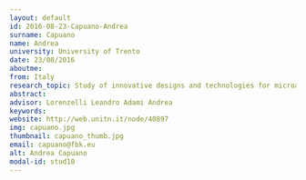 ```yaml
---
layout: default 
id: 2016-08-23-Capuano-Andrea
surname: Capuano
name: Andrea
university: University of Trento
date: 23/08/2016
aboutme: 
from: Italy
research_topic: Study of innovative designs and technologies for microanalytical systems
abstract: 
advisor: Lorenzelli Leandro Adami Andrea
keywords: 
website: http://web.unitn.it/node/40897
img: capuano.jpg
thumbnail: capuano_thumb.jpg
email: capuano@fbk.eu
alt: Andrea Capuano
modal-id: stud10
---
```

